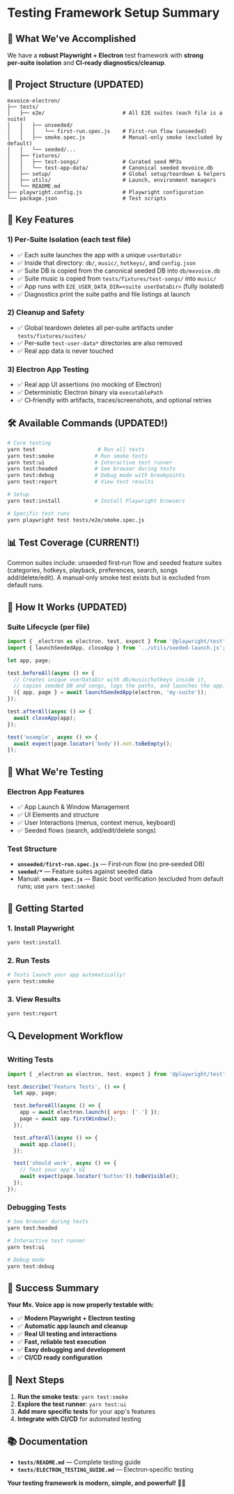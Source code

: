 # Testing Framework Setup Summary

## 🎉 What We've Accomplished

We have a **robust Playwright + Electron** test framework with **strong per‑suite isolation** and **CI‑ready diagnostics/cleanup**.

## 📁 Project Structure (UPDATED)

```
mxvoice-electron/
├── tests/
│   ├── e2e/                         # All E2E suites (each file is a suite)
│   │   ├── unseeded/
│   │   │   └── first-run.spec.js    # First‑run flow (unseeded)
│   │   ├── smoke.spec.js            # Manual-only smoke (excluded by default)
│   │   └── seeded/...
│   ├── fixtures/
│   │   ├── test-songs/              # Curated seed MP3s
│   │   └── test-app-data/           # Canonical seeded mxvoice.db
│   ├── setup/                       # Global setup/teardown & helpers
│   ├── utils/                       # Launch, environment managers
│   └── README.md
├── playwright.config.js             # Playwright configuration
└── package.json                     # Test scripts
```

## 🚀 Key Features

### 1) Per‑Suite Isolation (each test file)
- ✅ Each suite launches the app with a unique `userDataDir`
- ✅ Inside that directory: `db/`, `music/`, `hotkeys/`, and `config.json`
- ✅ Suite DB is copied from the canonical seeded DB into `db/mxvoice.db`
- ✅ Suite music is copied from `tests/fixtures/test-songs/` into `music/`
- ✅ App runs with `E2E_USER_DATA_DIR=<suite userDataDir>` (fully isolated)
- ✅ Diagnostics print the suite paths and file listings at launch

### 2) Cleanup and Safety
- ✅ Global teardown deletes all per‑suite artifacts under `tests/fixtures/suites/`
- ✅ Per‑suite `test-user-data*` directories are also removed
- ✅ Real app data is never touched

### 3) Electron App Testing
- ✅ Real app UI assertions (no mocking of Electron)
- ✅ Deterministic Electron binary via `executablePath`
- ✅ CI‑friendly with artifacts, traces/screenshots, and optional retries

## 🛠️ Available Commands (UPDATED!)

```bash
# Core testing
yarn test                    # Run all tests
yarn test:smoke             # Run smoke tests
yarn test:ui                # Interactive test runner
yarn test:headed            # See browser during tests
yarn test:debug             # Debug mode with breakpoints
yarn test:report            # View test results

# Setup
yarn test:install           # Install Playwright browsers

# Specific test runs
yarn playwright test tests/e2e/smoke.spec.js
```

## 📊 Test Coverage (CURRENT!)
Common suites include: unseeded first‑run flow and seeded feature suites (categories, hotkeys, playback, preferences, search, songs add/delete/edit). A manual‑only smoke test exists but is excluded from default runs.

## 🔧 How It Works (UPDATED)

### Suite Lifecycle (per file)
```javascript
import { _electron as electron, test, expect } from '@playwright/test';
import { launchSeededApp, closeApp } from '../utils/seeded-launch.js';

let app, page;

test.beforeAll(async () => {
  // Creates unique userDataDir with db/music/hotkeys inside it,
  // copies seeded DB and songs, logs the paths, and launches the app.
  ({ app, page } = await launchSeededApp(electron, 'my-suite'));
});

test.afterAll(async () => {
  await closeApp(app);
});

test('example', async () => {
  await expect(page.locator('body')).not.toBeEmpty();
});
```

## 🎯 What We're Testing

### **Electron App Features**
- ✅ App Launch & Window Management
- ✅ UI Elements and structure
- ✅ User Interactions (menus, context menus, keyboard)
- ✅ Seeded flows (search, add/edit/delete songs)

### **Test Structure**
- **`unseeded/first-run.spec.js`** — First‑run flow (no pre‑seeded DB)
- **`seeded/*`** — Feature suites against seeded data
- Manual: **`smoke.spec.js`** — Basic boot verification (excluded from default runs; use `yarn test:smoke`)

## 🚀 Getting Started

### **1. Install Playwright**
```bash
yarn test:install
```

### **2. Run Tests**
```bash
# Tests launch your app automatically!
yarn test:smoke
```

### **3. View Results**
```bash
yarn test:report
```

## 🔍 Development Workflow

### **Writing Tests**
```javascript
import { _electron as electron, test, expect } from '@playwright/test';

test.describe('Feature Tests', () => {
  let app, page;

  test.beforeAll(async () => {
    app = await electron.launch({ args: ['.'] });
    page = await app.firstWindow();
  });

  test.afterAll(async () => {
    await app.close();
  });

  test('should work', async () => {
    // Test your app's UI
    await expect(page.locator('button')).toBeVisible();
  });
});
```

### **Debugging Tests**
```bash
# See browser during tests
yarn test:headed

# Interactive test runner
yarn test:ui

# Debug mode
yarn test:debug
```

## 🎉 Success Summary

**Your Mx. Voice app is now properly testable with:**

- ✅ **Modern Playwright + Electron testing**
- ✅ **Automatic app launch and cleanup**
- ✅ **Real UI testing and interactions**
- ✅ **Fast, reliable test execution**
- ✅ **Easy debugging and development**
- ✅ **CI/CD ready configuration**

## 🚀 Next Steps

1. **Run the smoke tests**: `yarn test:smoke`
2. **Explore the test runner**: `yarn test:ui`
3. **Add more specific tests** for your app's features
4. **Integrate with CI/CD** for automated testing

## 📚 Documentation

- **`tests/README.md`** — Complete testing guide
- **`tests/ELECTRON_TESTING_GUIDE.md`** — Electron‑specific testing

**Your testing framework is modern, simple, and powerful!** 🎉🚀
